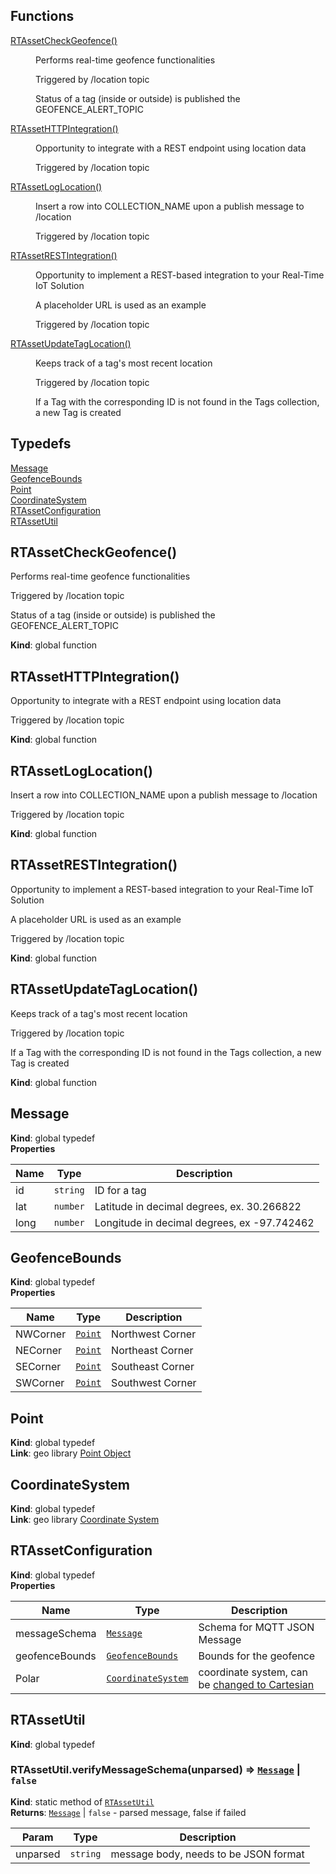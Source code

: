 ## Functions

<dl>
<dt><a href="#RTAssetCheckGeofence">RTAssetCheckGeofence()</a></dt>
<dd><p>Performs real-time geofence functionalities</p>
<p>Triggered by /location topic</p>
<p>Status of a tag (inside or outside) is published the GEOFENCE_ALERT_TOPIC</p>
</dd>
<dt><a href="#RTAssetHTTPIntegration">RTAssetHTTPIntegration()</a></dt>
<dd><p>Opportunity to integrate with a REST endpoint using location data</p>
<p>Triggered by /location topic</p>
</dd>
<dt><a href="#RTAssetLogLocation">RTAssetLogLocation()</a></dt>
<dd><p>Insert a row into COLLECTION_NAME upon a publish message to /location</p>
<p>Triggered by /location topic</p>
</dd>
<dt><a href="#RTAssetRESTIntegration">RTAssetRESTIntegration()</a></dt>
<dd><p>Opportunity to implement a REST-based integration to your Real-Time IoT Solution</p>
<p>A placeholder URL is used as an example</p>
<p>Triggered by /location topic</p>
</dd>
<dt><a href="#RTAssetUpdateTagLocation">RTAssetUpdateTagLocation()</a></dt>
<dd><p>Keeps track of a tag&#39;s most recent location</p>
<p>Triggered by /location topic</p>
<p>If a Tag with the corresponding ID is not found in the Tags collection, a new Tag is created</p>
</dd>
</dl>

## Typedefs

<dl>
<dt><a href="#Message">Message</a></dt>
<dd></dd>
<dt><a href="#GeofenceBounds">GeofenceBounds</a></dt>
<dd></dd>
<dt><a href="#Point">Point</a></dt>
<dd></dd>
<dt><a href="#CoordinateSystem">CoordinateSystem</a></dt>
<dd></dd>
<dt><a href="#RTAssetConfiguration">RTAssetConfiguration</a></dt>
<dd></dd>
<dt><a href="#RTAssetUtil">RTAssetUtil</a></dt>
<dd></dd>
</dl>

<a name="RTAssetCheckGeofence"></a>

## RTAssetCheckGeofence()
Performs real-time geofence functionalities

Triggered by /location topic

Status of a tag (inside or outside) is published the GEOFENCE_ALERT_TOPIC

**Kind**: global function  
<a name="RTAssetHTTPIntegration"></a>

## RTAssetHTTPIntegration()
Opportunity to integrate with a REST endpoint using location data

Triggered by /location topic

**Kind**: global function  
<a name="RTAssetLogLocation"></a>

## RTAssetLogLocation()
Insert a row into COLLECTION_NAME upon a publish message to /location

Triggered by /location topic

**Kind**: global function  
<a name="RTAssetRESTIntegration"></a>

## RTAssetRESTIntegration()
Opportunity to implement a REST-based integration to your Real-Time IoT Solution

A placeholder URL is used as an example

Triggered by /location topic

**Kind**: global function  
<a name="RTAssetUpdateTagLocation"></a>

## RTAssetUpdateTagLocation()
Keeps track of a tag's most recent location

Triggered by /location topic

If a Tag with the corresponding ID is not found in the Tags collection, a new Tag is created

**Kind**: global function  
<a name="Message"></a>

## Message
**Kind**: global typedef  
**Properties**

| Name | Type | Description |
| --- | --- | --- |
| id | <code>string</code> | ID for a tag |
| lat | <code>number</code> | Latitude in decimal degrees, ex. 30.266822 |
| long | <code>number</code> | Longitude in decimal degrees, ex -97.742462 |

<a name="GeofenceBounds"></a>

## GeofenceBounds
**Kind**: global typedef  
**Properties**

| Name | Type | Description |
| --- | --- | --- |
| NWCorner | [<code>Point</code>](#Point) | Northwest Corner |
| NECorner | [<code>Point</code>](#Point) | Northeast Corner |
| SECorner | [<code>Point</code>](#Point) | Southeast Corner |
| SWCorner | [<code>Point</code>](#Point) | Southwest Corner |

<a name="Point"></a>

## Point
**Kind**: global typedef  
**Link**: geo library [Point Object](https://docs.clearblade.com/v/3/4-developer_reference/platformsdk/geo.js/)  
<a name="CoordinateSystem"></a>

## CoordinateSystem
**Kind**: global typedef  
**Link**: geo library [Coordinate System](https://docs.clearblade.com/v/3/4-developer_reference/platformsdk/geo.js/)  
<a name="RTAssetConfiguration"></a>

## RTAssetConfiguration
**Kind**: global typedef  
**Properties**

| Name | Type | Description |
| --- | --- | --- |
| messageSchema | [<code>Message</code>](#Message) | Schema for MQTT JSON Message |
| geofenceBounds | [<code>GeofenceBounds</code>](#GeofenceBounds) | Bounds for the geofence |
| Polar | [<code>CoordinateSystem</code>](#CoordinateSystem) | coordinate system, can be [changed to Cartesian](https://docs.clearblade.com/v/3/4-developer_reference/platformsdk/geo.js/) |

<a name="RTAssetUtil"></a>

## RTAssetUtil
**Kind**: global typedef  
<a name="RTAssetUtil.verifyMessageSchema"></a>

### RTAssetUtil.verifyMessageSchema(unparsed) ⇒ [<code>Message</code>](#Message) \| <code>false</code>
**Kind**: static method of [<code>RTAssetUtil</code>](#RTAssetUtil)  
**Returns**: [<code>Message</code>](#Message) \| <code>false</code> - parsed message, false if failed  

| Param | Type | Description |
| --- | --- | --- |
| unparsed | <code>string</code> | message body, needs to be JSON format |

